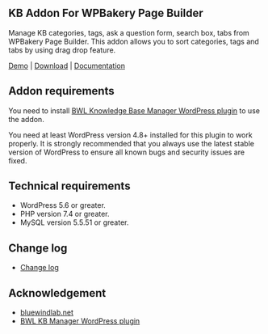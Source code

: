 ## KB Addon For WPBakery Page Builder

Manage KB categories, tags, ask a question form, search box, tabs from WPBakery Page Builder. This addon allows you to sort categories, tags and tabs by using drag drop feature.

[Demo](https://projects.bluewindlab.net/wpplugin/bkbm/) | [Download](https://bluewindlab.net/portfolio/kb-for-wp-bakery-page-builder-bwl-knowledge-base-manager-addon/) | [Documentation](https://xenioushk.github.io/docs-plugins-addon/bkbm-addon/kbvc/index.html)

## Addon requirements

You need to install [BWL Knowledge Base Manager WordPress plugin](https://1.envato.market/bkbm-wp) to use the addon.

You need at least WordPress version 4.8+ installed for this plugin to work properly. It is strongly recommended that you always use the latest stable version of WordPress to ensure all known bugs and security issues are fixed.

## Technical requirements

- WordPress 5.6 or greater.
- PHP version 7.4 or greater.
- MySQL version 5.5.51 or greater.

## Change log

- [Change log](https://xenioushk.github.io/docs-plugins-addon/bkbm-addon/kbvc/index.html#changelog)

## Acknowledgement

- [bluewindlab.net](https://bluewindlab.net)
- [BWL KB Manager WordPress plugin](https://1.envato.market/bkbm-wp)
